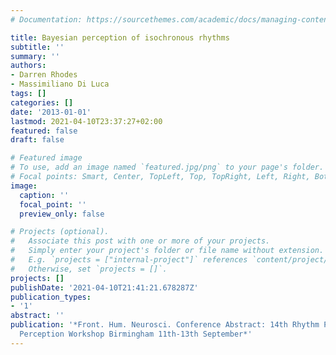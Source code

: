 ```yaml
---
# Documentation: https://sourcethemes.com/academic/docs/managing-content/

title: Bayesian perception of isochronous rhythms
subtitle: ''
summary: ''
authors:
- Darren Rhodes
- Massimiliano Di Luca
tags: []
categories: []
date: '2013-01-01'
lastmod: 2021-04-10T23:37:27+02:00
featured: false
draft: false

# Featured image
# To use, add an image named `featured.jpg/png` to your page's folder.
# Focal points: Smart, Center, TopLeft, Top, TopRight, Left, Right, BottomLeft, Bottom, BottomRight.
image:
  caption: ''
  focal_point: ''
  preview_only: false

# Projects (optional).
#   Associate this post with one or more of your projects.
#   Simply enter your project's folder or file name without extension.
#   E.g. `projects = ["internal-project"]` references `content/project/deep-learning/index.md`.
#   Otherwise, set `projects = []`.
projects: []
publishDate: '2021-04-10T21:41:21.678287Z'
publication_types:
- '1'
abstract: ''
publication: '*Front. Hum. Neurosci. Conference Abstract: 14th Rhythm Production and
  Perception Workshop Birmingham 11th-13th September*'
---
```

